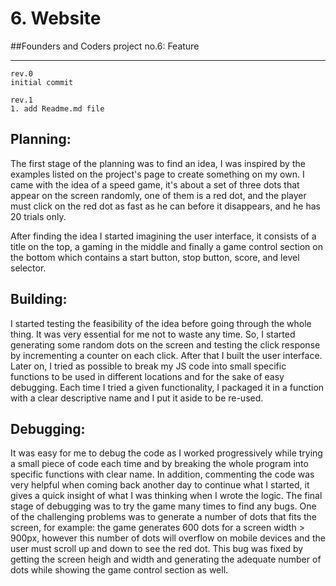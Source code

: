 # 6. Website
##Founders and Coders project no.6: Feature

--------------------------------------------
```
rev.0
initial commit

rev.1
1. add Readme.md file
```

## Planning:

The first stage of the planning was to find an idea, I was inspired by the examples listed on the project's page to create something on my own. 
I came with the idea of a speed game, it's about a set of three dots that appear on the screen randomly, one of them is a red dot, and the player must click on the red dot as fast as he can before it disappears, and he has 20 trials only.

After finding the idea I started imagining the user interface, it consists of a title on the top, a gaming in the middle and finally a game control section on the bottom which contains a start button, stop button, score, and level selector.

## Building:

I started testing the feasibility of the idea before going through the whole thing. It was very essential for me not to waste any time. 
So, I started generating some random dots on the screen and testing the click response by incrementing a counter on each click.
After that I built the user interface. 
Later on, I tried as possible to break my JS code into small specific functions to be used in different locations and for the sake of easy debugging.
Each time I tried a given functionality, I packaged it in a function with a clear descriptive name and I put it aside to be re-used.

## Debugging:

It was easy for me to debug the code as I worked progressively while trying a small piece of code each time and by breaking the whole program into specific functions with clear name.
In addition, commenting the code was very helpful when coming back another day to continue what I started, it gives a quick insight of what I was thinking when I wrote the logic.
The final stage of debugging was to try the game many times to find any bugs. One of the challenging problems was to generate a number of dots that fits the screen, for example: the game generates 600 dots for a screen width > 900px, however this number of dots will overflow on mobile devices and the user must scroll up and down to see the red dot. This bug was fixed by getting the screen heigh and width and generating the adequate number of dots while showing the game control section as well.



